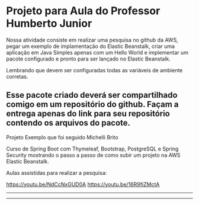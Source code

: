 # Projeto para Aula do Professor Humberto Junior


Nossa atividade consiste em realizar uma pesquisa no github da AWS, pegar um exemplo de implamentação do Elastic Beanstalk, criar uma aplicação em Java Simples apenas com um Hello World e implementar um pacote configurado e pronto para ser lançado no Elastic Beanstalk.

Lembrando que devem ser configuradas todas as variáveis de ambiente corretas.

Esse pacote criado deverá ser compartilhado comigo em um repositório do github.
Façam a entrega apenas do link para seu repositório contendo os arquivos do pacote.
--------------------------------------------------------------------------------------------------------------

Projeto Exemplo que foi seguido Michelli Brito

Curso de Spring Boot com Thymeleaf, Bootstrap, PostgreSQL e Spring Security mostrando o passo a passo de como subir um projeto na AWS Elastic Beanstalk.

Aulas assistidas para realizar a pesquisa:

https://youtu.be/NdCcNxGUD0A
https://youtu.be/16R9fiZMctA

--------------------------------------------------------------------------------------------------------

--------------------------------------------------------------------------------------------------------
